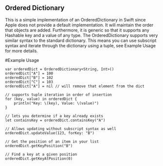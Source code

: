 ## Ordered Dictionary

This is a simple implementation of an OrderedDictionary in Swift since Apple does not provide a default implementation. 
It will maintain the order that objects are added. 
Furthermore, it is generic so that it supports any Hashable key and a value of any type. 
The OrderedDictionary supports very similar syntax to the standard dictionary. This means you can use subscript syntax and iterate through the dictionary using a tuple, see Example Usage for more details. 

#Example Usage

	var orderedDict = OrderedDictionary<String, Int>()
	orderedDict["A"] = 100
	orderedDict["B"] = 102
	orderedDict["C"] = 103
	orderedDict["A"] = nil // will remove that element from the dict
	
	// supports tuple iteration in order of insertion
	for (key, value) in orderedDict {
		println("Key: \(key), Value: \(value)")
	}

	// lets you determine if a key already exists
	let containsKey = orderedDict.containsKey("A")
	
	// Allows updating without subscript syntax as well
	orderedDict.updateValue(123, forKey: "B")
	
	// Get the position of an item in your list
	orderedDict.getKeyPosition("B")
	
	// Find a key at a given position
	orderedDict.getKeyAtPosition(0)



